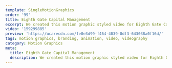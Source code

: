 ```yaml
---
template: SingleMotionGraphics
order: '99'
title: Eighth Gate Capital Management
excerpt: We created this motion graphic styled video for Eighth Gate Capital Management to showcase their vision ‘to be the choice provider of affordable residential and tourist park accommodation in Australia’.
video: '159299885'
preview: 'https://ucarecdn.com/fe0e3d99-f464-4039-8df3-643038a0f16d/'
tags: motion graphics, branding, animation, video, videography
category: Motion Graphics
meta:
  title: Eighth Gate Capital Management
  description: We created this motion graphic styled video for Eighth Gate Capital Management to showcase their vision ‘to be the choice provider of affordable residential and tourist park accommodation in Australia’.
---
```

